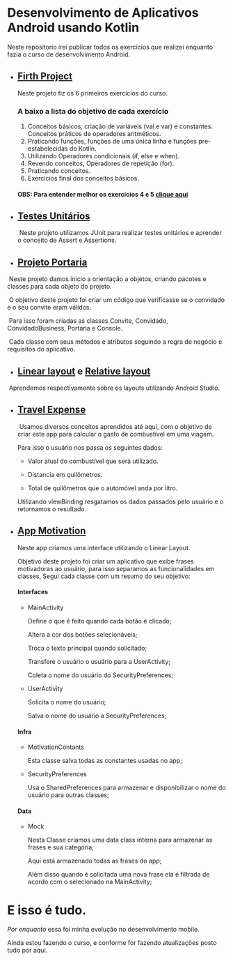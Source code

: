 # Desenvolvimento de Aplicativos Android usando Kotlin

Neste repositorio irei publicar todos os exercícios que realizei enquanto fazia o curso de desenvolvimento Android.

* ## [Firth Project](FirstProject)

  Neste projeto fiz os 6 primeiros exercícios do curso.
  
  ### A baixo a lista do objetivo de cada exercício 
  
  1. Conceitos básicos, criação de variáveis (val e var) e constantes. Conceitos práticos de operadores aritméticos.
  2. Praticando funções, funções de uma única linha e funções pre-estabelecidas do Kotlin.
  3. Utilizando Operadores condicionais (if, else e when).
  4. Revendo conceitos, Operadores de repetição (for).
  5. Praticando conceitos.
  6. Exercícios final dos conceitos básicos.
  
  ####   OBS: Para entender melhor os exercícios 4 e 5 [clique aqui](https://github.com/DevMasterTeam/Udemy-Andorid-Kotlin/blob/master/Secao%2007%20-%20Controle%20de%20fluxo/Reforce%20seu%20aprendizado%20-%20For%20While.pdf)
  
* ## [Testes Unitários](TesteUnitario)

  ​	Neste projeto utilizamos JUnit para realizar testes unitários e  aprender o conceito de Assert e  Assertions.

* ##  [Projeto Portaria](ProjetoPortaria)

​			Neste projeto damos inicio a orientação a objetos, criando pacotes e classes para cada objeto do projeto.

​			O objetivo deste projeto foi criar um código que verificasse se o convidado e o seu convite eram válidos. 

​			Para isso foram criadas as classes Convite, Convidado, ConvidadoBusiness, Portaria e Console. 

​			Cada classe com seus métodos e  atributos seguindo a regra de negócio e requisitos do aplicativo.

* ## [Linear layout](LinearLayout) e [Relative layout](RelativeLayout)

​			Aprendemos respectivamente sobre os layouts utilizando Android Studio.

* ## [Travel Expense](AppTravelExpense) 

  ​	Usamos diversos conceitos aprendidos até aqui, com o objetivo de criar este app para calcular o gasto de combustível em uma viagem.

  Para isso o usuário nos passa os seguintes dados:

  * Valor atual do combustível que será utilizado.

  * Distancia em quilômetros.
  * Total de quilômetros que o automóvel anda por litro. 

  Utilizando viewBinding resgatamos os dados passados pelo usuário e o retornamos o resultado.

  

* ## [App Motivation](AppMotivation) 

  Neste app criamos uma interface utilizando o Linear Layout.

  Objetivo deste projeto foi criar um aplicativo que exibe frases motivadoras ao usuário, para isso separamos as funcionalidades em classes, Segui cada classe com um resumo do seu objetivo:

  

  #### Interfaces

  * MainActivity

    Define o que é feito quando cada botão é clicado;

    Altera a cor dos botões selecionáveis;

    Troca o texto principal quando solicitado;

    Transfere o usuário o usuário para a UserActivity;  

    Coleta o nome do usuário do SecurityPreferences;

  * UserActivity

    Solicita o nome do usuário;

    Salva o nome do usuário a SecurityPreferences;

  ####  Infra

  * MotivationContants

    Esta classe salva todas as constantes usadas no app;

  * SecurityPreferences

    Usa o SharedPreferences para armazenar e disponibilizar o nome do usuário para outras classes;

  #### Data

  * Mock

    Nesta Classe criamos uma data class interna para armazenar as frases e sua categoria;

    Aqui está armazenado todas as frases do app;

    Além disso quando é solicitada uma nova frase ela é filtrada de acordo com o selecionado na MainActivity;



# E isso é tudo.



*Por enquanto* essa foi minha evolução no desenvolvimento mobile. 

Ainda estou fazendo o curso, e conforme for fazendo atualizações posto tudo por aqui.













​			





​	





​	
